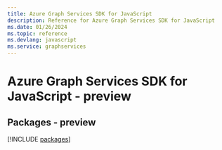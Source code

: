 ```yaml
---
title: Azure Graph Services SDK for JavaScript
description: Reference for Azure Graph Services SDK for JavaScript
ms.date: 01/26/2024
ms.topic: reference
ms.devlang: javascript
ms.service: graphservices
---
```

# Azure Graph Services SDK for JavaScript - preview
## Packages - preview
[!INCLUDE [packages](graph-services-index.md)]